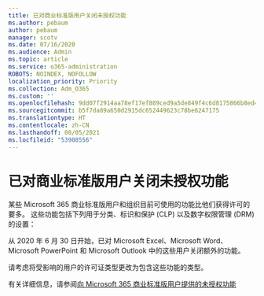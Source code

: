 ```yaml
---
title: 已对商业标准版用户关闭未授权功能
ms.author: pebaum
author: pebaum
manager: scotv
ms.date: 07/16/2020
ms.audience: Admin
ms.topic: article
ms.service: o365-administration
ROBOTS: NOINDEX, NOFOLLOW
localization_priority: Priority
ms.collection: Adm_O365
ms.custom: ''
ms.openlocfilehash: 9dd07f2914aa78ef17ef889ced9a5de849f4c6d8175866b8ed4a41cbd28b9510
ms.sourcegitcommit: b5f7da89a650d2915dc652449623c78be6247175
ms.translationtype: HT
ms.contentlocale: zh-CN
ms.lasthandoff: 08/05/2021
ms.locfileid: "53908556"
---
```

# <a name="unlicensed-features-turned-off-for-business-standard-users"></a>已对商业标准版用户关闭未授权功能

某些 Microsoft 365 商业标准版用户和组织目前可使用的功能比他们获得许可的要多。 这些功能包括下列用于分类、标识和保护 (CLP) 以及数字权限管理 (DRM) 的设置：
    
从 2020 年 6 月 30 日开始，已对 Microsoft Excel、Microsoft Word、Microsoft PowerPoint 和 Microsoft Outlook 中的这些用户关闭额外的功能。

请考虑将受影响的用户的许可证类型更改为包含这些功能的类型。 

有关详细信息，请参阅[向 Microsoft 365 商业标准版用户提供的未授权功能](https://support.microsoft.com/help/4568654/extra-features-to-be-turned-off-for-microsoft-365-business-standard?preview)